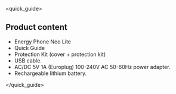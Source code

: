 <quick_guide>

## Product content

*	Energy Phone Neo Lite
*	Quick Guide
*	Protection Kit (cover + protection kit)
*	USB cable.
*	AC/DC 5V 1A (Europlug) 100-240V AC 50-60Hz power adapter.
*	Rechargeable lithium battery.



</quick_guide>

